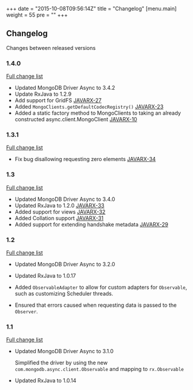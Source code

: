 +++
date = "2015-10-08T09:56:14Z"
title = "Changelog"
[menu.main]
  weight = 55
  pre = "<i class='fa fa-cog'></i>"
+++

## Changelog

Changes between released versions

### 1.4.0

[Full change list](https://jira.mongodb.org/issues/?jql=project%20%3D%20JAVARX%20AND%20fixVersion%20%3D%201.4)

  * Updated MongoDB Driver Async to 3.4.2
  * Update RxJava to 1.2.9
  * Add support for GridFS [JAVARX-27](https://jira.mongodb.org/browse/JAVARX-27)
  * Added `MongoClients.getDefaultCodecRegistry()` [JAVARX-23](https://jira.mongodb.org/browse/JAVARX-23)
  * Added a static factory method to MongoClients to taking an already constructed async.client.MongoClient [JAVARX-10](https://jira.mongodb.org/browse/JAVARX-10)

### 1.3.1

[Full change list](https://jira.mongodb.org/issues/?jql=project%20%3D%20JAVARX%20AND%20fixVersion%20%3D%201.3.1)

  * Fix bug disallowing requesting zero elements [JAVARX-34](https://jira.mongodb.org/browse/JAVARX-34)

### 1.3

[Full change list](https://jira.mongodb.org/issues/?jql=project%20%3D%20JAVARX%20AND%20fixVersion%20%3D%201.3)

  * Updated MongoDB Driver Async to 3.4.0
  * Updated RxJava to 1.2.0 [JAVARX-33](https://jira.mongodb.org/browse/JAVARX-33)
  * Added support for views [JAVARX-32](https://jira.mongodb.org/browse/JAVARX-32)
  * Added Collation support [JAVARX-31](https://jira.mongodb.org/browse/JAVARX-31)
  * Added support for extending handshake metadata [JAVARX-29](https://jira.mongodb.org/browse/JAVARX-29)

### 1.2 

[Full change list](https://jira.mongodb.org/issues/?jql=project%20%3D%20JAVARX%20AND%20fixVersion%20%3D%201.2)

  * Updated MongoDB Driver Async to 3.2.0
    
  * Updated RxJava to 1.0.17
  
  * Added `ObservableAdapter` to allow for custom adapters for `Observable`, such as customizing Scheduler threads.
  
  * Ensured that errors caused when requesting data is passed to the `Observer`.

### 1.1 

[Full change list](https://jira.mongodb.org/issues/?jql=project%20%3D%20JAVARX%20AND%20fixVersion%20%3D%201.1)

  * Updated MongoDB Driver Async to 3.1.0
  
    Simplified the driver by using the new `com.mongodb.async.client.Observable` and mapping to `rx.Observable`
    
  * Updated RxJava to 1.0.14

